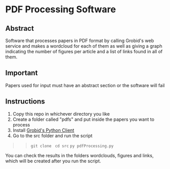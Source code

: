 # PDF Processing Software

## Abstract

Software that processes papers in PDF format by calling Grobid's web service and makes a wordcloud for each of them as well as giving a graph indicating the number of figures per article and a list of links found in all of them.

## Important

Papers used for input must have an abstract section or the software will fail

## Instructions

1. Copy this repo in whichever directory you like
2. Create a folder called "pdfs" and put inside the papers you want to process
3. Install [Grobid's Python Client](https://github.com/kermitt2/grobid_client_python)
4. Go to the src folder and run the script
>> `git clone `
>> `cd src`
>> `py pdfProcessing.py`

You can check the results in the folders wordclouds, figures and links, which will be created after you run the script.
